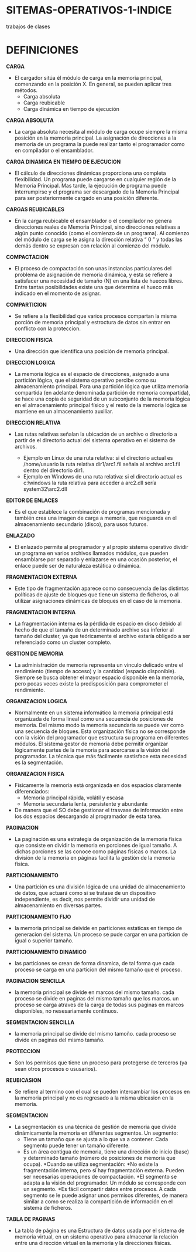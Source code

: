 # SITEMAS-OPERATIVOS-1-INDICE
trabajos de clases 


# DEFINICIONES 

**CARGA**
* El cargador sitúa él módulo de carga en la memoria principal, comenzando en la posición X. En general, se pueden aplicar tres métodos.
  * Carga absoluta
  * Carga reubicable
  * Carga dinámica en tiempo de ejecución

**CARGA ABSOLUTA**
* La carga absoluta necesita al módulo de carga ocupe siempre la misma posición en la memoria principal. La asignación de direcciones a la memoria de un programa la puede realizar tanto el programador como en compilador o el ensamblador.
  
**CARGA DINAMICA EN TIEMPO DE EJECUCION**
*  El cálculo de direcciones dinámicas proporciona una completa flexibilidad. Un programa puede cargarse en cualquier región de la Memoria Principal. Mas tarde, la ejecución de programa puede interrumpirse y el programa ser descargado de la Memoria Principal para ser posteriormente cargado en una posición diferente.

**CARGAS REUBICABLES**
* En la carga reubicable el ensamblador o el compilador no genera direcciones reales de Memoria Principal, sino direcciones relativas a algún punto conocido (como el comienzo de un programa). Al comienzo del módulo de carga se le asigna la dirección relativa “ 0 ” y todas las demás dentro se expresan con relación al comienzo del módulo.

**COMPACTACION**
* El proceso de compactación son unas instancias particulares del problema de asignación de memoria dinámica, y esta se  refiere a satisfacer  una necesidad de tamaño (N) en una lista de huecos libres. Entre tantas posibilidades existe una que determina el hueco más indicado en el momento de asignar.

**COMPARTICION**
* Se refiere a la flexibilidad que varios procesos compartan la misma porción de memoria principal y estroctura de datos sin entrar en conflicto con la proteccion.

**DIRECCION FISICA**
* Una dirección que identifica una posición de memoria principal.

**DIRECCION LOGICA**
* La memoria lógica es el espacio de direcciones, asignado a una partición lógica, que el sistema operativo percibe como su almacenamiento principal. Para una partición lógica que utiliza memoria compartida (en adelante denominada partición de memoria compartida), se hace una copia de seguridad de un subconjunto de la memoria lógica en el almacenamiento principal físico y el resto de la memoria lógica se mantiene en un almacenamiento auxiliar.

**DIRECCION RELATIVA**
* Las rutas relativas señalan la ubicación de un archivo o directorio a partir de el directorio actual del sistema operativo en el sistema de archivos.

  * Ejemplo en Linux de una ruta relativa: si el directorio actual es /home/usuario la ruta relativa dir1/arc1.fil señala al archivo arc1.fil dentro del directorio dir1.
   * Ejemplo en Windows de una ruta relativa: si el directorio actual es c:\windows la ruta relativa para acceder a arc2.dll sería system32\arc2.dll
   
**EDITOR DE ENLACES**
* Es el que establece la combinación de programas mencionada y también crea una imagen de carga a memoria, que resguarda en el almacenamiento secundario (disco), para usos futuros.

**ENLAZADO**
* El enlazado permite al programador y al propio sistema operativo dividir un programa en varios archivos llamados módulos, que pueden ensamblarse por separado y enlazarse en una ocasión posterior, el enlace puede ser de naturaleza estática o dinámica.

**FRAGMENTACION EXTERNA**
* Este tipo de fragmentación aparece como consecuencia de las distintas políticas de
ajuste de bloques que tiene un sistema de ficheros, o al utilizar asignaciones dinámicas de
bloques en el caso de la memoria.

**FRAGMENTACION INTERNA**
* La fragmentación interna es la pérdida de espacio en disco debido al hecho de que el
tamaño de un determinado archivo sea inferior al tamaño del cluster, ya que teóricamente el
archivo estaría obligado a ser referenciado como un cluster completo.

**GESTION DE MEMORIA**
* La administración de memoria representa un vínculo delicado entre el rendimiento (tiempo de acceso) y la cantidad (espacio disponible). Siempre se busca obtener el mayor espacio disponible en la memoria, pero pocas veces existe la predisposición para comprometer el rendimiento. 

**ORGANIZACION LOGICA**
* Normalmente en un sistema informático la memoria principal está organizada de forma lineal como una secuencia de posiciones de memoria. Del mismo modo la memoria secundaria se puede ver como una secuencia de bloques. Esta organización física no se corresponde con la visión del programador que estructura su programa en diferentes módulos. El sistema gestor de memoria debe permitir organizar lógicamente partes de la memoria para acercarse a la visión del programador. La técnica que más fácilmente sastisface esta necesidad es la segmentación.

**ORGANIZACION FISICA**
* Físicamente la memoria está organizada en dos espacios claramente diferenciados:
  * Memoria principal rápida, volátil y escasa 
  * Memoria secundaria lenta, persistente y abundante
* De manera que el SO debe gestionar el trasvase de información entre los dos espacios descargando al programador de esta tarea.

**PAGINACION**
* La paginación es una estrategia de organización de la memoria física que consiste en dividir la memoria en porciones de igual tamaño. A dichas porciones se las conoce como páginas físicas o marcos. La división de la memoria en páginas facilita la gestión de la memoria física.

**PARTICIONAMIENTO**
* Una partición es una división lógica de una unidad de almacenamiento de datos, que actuará como si se tratase de un dispositivo independiente, es decir, nos permite dividir una unidad de almacenamiento en diversas partes.

**PARTICIONAMIENTO FIJO**
* la memoria principal se deivide en particiones estaticas en tiempo de generacion del sistema. 
Un proceso se pude cargar en una particion de igual o superior tamaño.

**PARTICIONAMIENTO DINAMICO**
* las particiones se crean de forma dinamica, de tal forma que cada proceso se carga en una particion del mismo tamaño que el proceso.

**PAGINACION SENCILLA**
* la memoria principal se divide en marcos del mismo tamaño. cada proceso se divide en paginas del mismo tamaño que los marcos. un proceso se carga atraves de la carga de todas sus paginas en marcos disponibles, no nesesariamente continuos.

**SEGMENTACION SENCILLA**
* la memoria principal se divide del mismo tamoño. cada proceso se divide en paginas del mismo tamaño.

**PROTECCION**
* Son los permisos que tiene un proceso para protegerse de terceros (ya sean otros procesos o ususarios).

**REUBICASION**
* Se refiere al termino con el cual se pueden intercambiar los procesos en la memoria principal y no es regresado a la misma ubicasion en la memoria.

**SEGMENTACION**
* La segmentación es una técnica de gestión de memoria que divide dinámicamente la memoria en diferentes segmentos.
Un segmento:
  * Tiene un tamaño que se ajusta a lo que va a contener. Cada segmento puede tener un tamaño diferente.
  * Es un área contigua de memoria, tiene una dirección de inicio (base) y determinado tamaño (número de posiciones de memoria que ocupa).
*Cuando se utiliza segmentación:
  *No existe la fragmentación interna, pero sí hay fragmentación externa. Pueden ser necesarias operaciones de compactación.
  *El segmento se adapta a la visión del programador. Un módulo se corresponde con un segmento.
  *Es fácil compartir datos entre procesos. A cada segmento se le puede asignar unos permisos diferentes, de manera similar a      como se realiza la compartición de información en el sistema de ficheros.

**TABLA DE PAGINAS**
* La tabla de página es una Estructura de datos usada por el sistema de memoria virtual, en un sistema operativo para almacenar la relación entre una dirección virtual en la memoria y la direcciones físicas.



